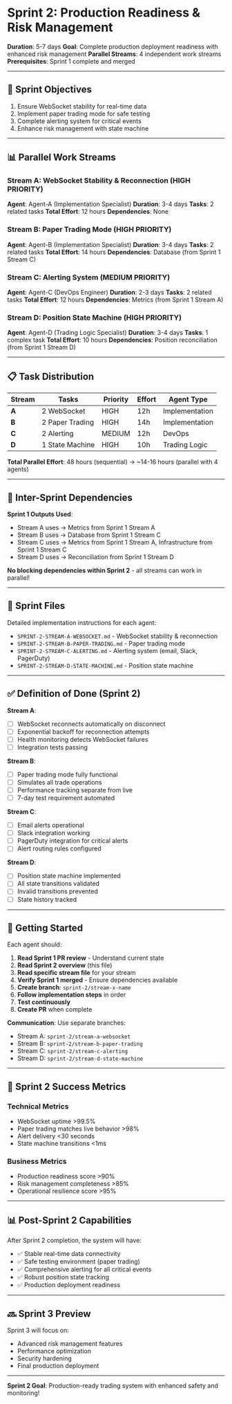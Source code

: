# Sprint 2: Production Readiness & Risk Management

**Duration**: 5-7 days
**Goal**: Complete production deployment readiness with enhanced risk management
**Parallel Streams**: 4 independent work streams
**Prerequisites**: Sprint 1 complete and merged

---

## 🎯 Sprint Objectives

1. Ensure WebSocket stability for real-time data
2. Implement paper trading mode for safe testing
3. Complete alerting system for critical events
4. Enhance risk management with state machine

---

## 📊 Parallel Work Streams

### Stream A: WebSocket Stability & Reconnection (HIGH PRIORITY)
**Agent**: Agent-A (Implementation Specialist)
**Duration**: 3-4 days
**Tasks**: 2 related tasks
**Total Effort**: 12 hours
**Dependencies**: None

### Stream B: Paper Trading Mode (HIGH PRIORITY)
**Agent**: Agent-B (Implementation Specialist)
**Duration**: 3-4 days
**Tasks**: 2 related tasks
**Total Effort**: 14 hours
**Dependencies**: Database (from Sprint 1 Stream C)

### Stream C: Alerting System (MEDIUM PRIORITY)
**Agent**: Agent-C (DevOps Engineer)
**Duration**: 2-3 days
**Tasks**: 2 related tasks
**Total Effort**: 12 hours
**Dependencies**: Metrics (from Sprint 1 Stream A)

### Stream D: Position State Machine (HIGH PRIORITY)
**Agent**: Agent-D (Trading Logic Specialist)
**Duration**: 3-4 days
**Tasks**: 1 complex task
**Total Effort**: 10 hours
**Dependencies**: Position reconciliation (from Sprint 1 Stream D)

---

## 📋 Task Distribution

| Stream | Tasks | Priority | Effort | Agent Type |
|--------|-------|----------|--------|------------|
| **A** | 2 WebSocket | HIGH | 12h | Implementation |
| **B** | 2 Paper Trading | HIGH | 14h | Implementation |
| **C** | 2 Alerting | MEDIUM | 12h | DevOps |
| **D** | 1 State Machine | HIGH | 10h | Trading Logic |

**Total Parallel Effort**: 48 hours (sequential) → ~14-16 hours (parallel with 4 agents)

---

## 🔗 Inter-Sprint Dependencies

**Sprint 1 Outputs Used**:
- Stream A uses → Metrics from Sprint 1 Stream A
- Stream B uses → Database from Sprint 1 Stream C
- Stream C uses → Metrics from Sprint 1 Stream A, Infrastructure from Sprint 1 Stream C
- Stream D uses → Reconciliation from Sprint 1 Stream D

**No blocking dependencies within Sprint 2** - all streams can work in parallel!

---

## 📁 Sprint Files

Detailed implementation instructions for each agent:
- `SPRINT-2-STREAM-A-WEBSOCKET.md` - WebSocket stability & reconnection
- `SPRINT-2-STREAM-B-PAPER-TRADING.md` - Paper trading mode
- `SPRINT-2-STREAM-C-ALERTING.md` - Alerting system (email, Slack, PagerDuty)
- `SPRINT-2-STREAM-D-STATE-MACHINE.md` - Position state machine

---

## ✅ Definition of Done (Sprint 2)

**Stream A**:
- [ ] WebSocket reconnects automatically on disconnect
- [ ] Exponential backoff for reconnection attempts
- [ ] Health monitoring detects WebSocket failures
- [ ] Integration tests passing

**Stream B**:
- [ ] Paper trading mode fully functional
- [ ] Simulates all trade operations
- [ ] Performance tracking separate from live
- [ ] 7-day test requirement automated

**Stream C**:
- [ ] Email alerts operational
- [ ] Slack integration working
- [ ] PagerDuty integration for critical alerts
- [ ] Alert routing rules configured

**Stream D**:
- [ ] Position state machine implemented
- [ ] All state transitions validated
- [ ] Invalid transitions prevented
- [ ] State history tracked

---

## 🚀 Getting Started

Each agent should:
1. **Read Sprint 1 PR review** - Understand current state
2. **Read Sprint 2 overview** (this file)
3. **Read specific stream file** for your stream
4. **Verify Sprint 1 merged** - Ensure dependencies available
5. **Create branch**: `sprint-2/stream-x-name`
6. **Follow implementation steps** in order
7. **Test continuously**
8. **Create PR** when complete

**Communication**: Use separate branches:
- Stream A: `sprint-2/stream-a-websocket`
- Stream B: `sprint-2/stream-b-paper-trading`
- Stream C: `sprint-2/stream-c-alerting`
- Stream D: `sprint-2/stream-d-state-machine`

---

## 🎯 Sprint 2 Success Metrics

### Technical Metrics
- WebSocket uptime >99.5%
- Paper trading matches live behavior >98%
- Alert delivery <30 seconds
- State machine transitions <1ms

### Business Metrics
- Production readiness score >90%
- Risk management completeness >85%
- Operational resilience score >95%

---

## 📊 Post-Sprint 2 Capabilities

After Sprint 2 completion, the system will have:
- ✅ Stable real-time data connectivity
- ✅ Safe testing environment (paper trading)
- ✅ Comprehensive alerting for all critical events
- ✅ Robust position state tracking
- ✅ Production deployment readiness

---

## 🔜 Sprint 3 Preview

Sprint 3 will focus on:
- Advanced risk management features
- Performance optimization
- Security hardening
- Final production deployment

---

**Sprint 2 Goal**: Production-ready trading system with enhanced safety and monitoring!
